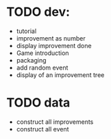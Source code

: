 # TODO dev: 
* tutorial
* improvement as number
* display improvement done
* Game introduction
* packaging
* add random event
* display of an improvement tree

# TODO data
* construct all improvements
* construct all event